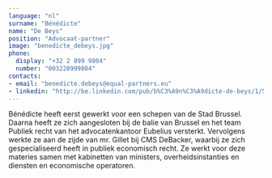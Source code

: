 ```yaml
---
language: "nl"
surname: "Bénédicte"
name: "De Beys"
position: "Advocaat-partner"
image: "benedicte_debeys.jpg"
phone:
  display: "+32 2 899 9804"
  number: "003228999804"
contacts:
- email: "benedicte.debeys@equal-partners.eu"
- linkedin: "http://be.linkedin.com/pub/b%C3%A9n%C3%A9dicte-de-beys/1/579/815/en"
---
```

Bénédicte heeft eerst gewerkt voor een schepen van de Stad Brussel. Daarna heeft ze zich aangesloten bij de balie van Brussel en het team Publiek recht van het advocatenkantoor Eubelius versterkt. Vervolgens werkte ze aan de zijde van mr. Gillet bij CMS DeBacker, waarbij ze zich gespecialiseerd heeft in publiek economisch recht. Ze werkt voor deze materies samen met kabinetten van ministers, overheidsinstanties en diensten en economische operatoren.